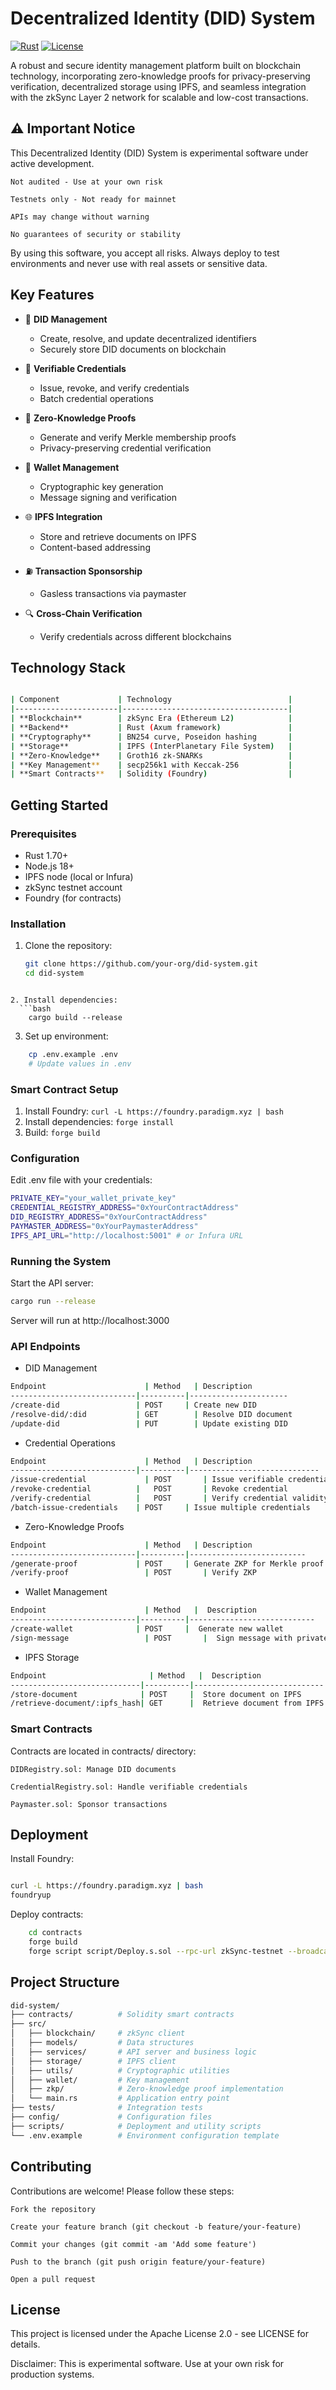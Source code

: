 # Decentralized Identity (DID) System

[![Rust](https://img.shields.io/badge/Rust-1.70%2B-informational)](https://www.rust-lang.org/)
[![License](https://img.shields.io/badge/License-Apache%202.0-blue.svg)](https://opensource.org/licenses/Apache-2.0)

A robust and secure identity management platform built on blockchain technology, incorporating zero-knowledge proofs for privacy-preserving verification, decentralized storage using IPFS, and seamless integration with the zkSync Layer 2 network for scalable and low-cost transactions.

##  ⚠️ Important Notice
This Decentralized Identity (DID) System is experimental software under active development.

    Not audited - Use at your own risk

    Testnets only - Not ready for mainnet

    APIs may change without warning

    No guarantees of security or stability

By using this software, you accept all risks. Always deploy to test environments and never use with real assets or sensitive data.


## Key Features

- 🪪 **DID Management**
  - Create, resolve, and update decentralized identifiers
  - Securely store DID documents on blockchain

- 🔐 **Verifiable Credentials**
  - Issue, revoke, and verify credentials
  - Batch credential operations

- 🔮 **Zero-Knowledge Proofs**
  - Generate and verify Merkle membership proofs
  - Privacy-preserving credential verification

- 💼 **Wallet Management**
  - Cryptographic key generation
  - Message signing and verification

- 🌐 **IPFS Integration**
  - Store and retrieve documents on IPFS
  - Content-based addressing

- ⛽ **Transaction Sponsorship**
  - Gasless transactions via paymaster

- 🔍 **Cross-Chain Verification**
  - Verify credentials across different blockchains

## Technology Stack
```bash

| Component             | Technology                          |
|-----------------------|-------------------------------------|
| **Blockchain**        | zkSync Era (Ethereum L2)            |
| **Backend**           | Rust (Axum framework)               |
| **Cryptography**      | BN254 curve, Poseidon hashing       |
| **Storage**           | IPFS (InterPlanetary File System)   |
| **Zero-Knowledge**    | Groth16 zk-SNARKs                   |
| **Key Management**    | secp256k1 with Keccak-256           |
| **Smart Contracts**   | Solidity (Foundry)                  |
```


## Getting Started

### Prerequisites

- Rust 1.70+
- Node.js 18+
- IPFS node (local or Infura)
- zkSync testnet account
- Foundry (for contracts)

### Installation

1. Clone the repository:
   ```bash
   git clone https://github.com/your-org/did-system.git
   cd did-system
```

2. Install dependencies:
  ```bash
    cargo build --release
```

3. Set up environment:
```bash
    cp .env.example .env
    # Update values in .env
```

### Smart Contract Setup
1. Install Foundry: `curl -L https://foundry.paradigm.xyz | bash`
2. Install dependencies: `forge install`
3. Build: `forge build`


### Configuration

Edit .env file with your credentials:
```bash
PRIVATE_KEY="your_wallet_private_key"
CREDENTIAL_REGISTRY_ADDRESS="0xYourContractAddress"
DID_REGISTRY_ADDRESS="0xYourContractAddress"
PAYMASTER_ADDRESS="0xYourPaymasterAddress"
IPFS_API_URL="http://localhost:5001" # or Infura URL
```

### Running the System

Start the API server:
```bash
cargo run --release
```
Server will run at http://localhost:3000


### API Endpoints

* DID Management
```bash
Endpoint	                  | Method   | Description
----------------------------|----------|----------------------
/create-did	                | POST	   | Create new DID
/resolve-did/:did           | GET	     | Resolve DID document
/update-did	                | PUT	     | Update existing DID
```

* Credential Operations
```bash
Endpoint	                  | Method	 | Description
----------------------------|----------|-----------------------------
/issue-credential	          | POST	   | Issue verifiable credential
/revoke-credential          |	POST	   | Revoke credential
/verify-credential          |	POST	   | Verify credential validity
/batch-issue-credentials    | POST     | Issue multiple credentials
```

* Zero-Knowledge Proofs
```bash
Endpoint	                  | Method	 | Description
----------------------------|----------|--------------------------
/generate-proof	            | POST	   | Generate ZKP for Merkle proof
/verify-proof	              | POST	   | Verify ZKP
```

* Wallet Management
```bash
Endpoint	                  | Method	 |  Description
----------------------------|----------|----------------------------
/create-wallet	            | POST	   |  Generate new wallet
/sign-message	              | POST	   |  Sign message with private key
```

* IPFS Storage
```bash
Endpoint	                   | Method	  |  Description
-----------------------------|----------|-----------------------------
/store-document	             | POST	    |  Store document on IPFS
/retrieve-document/:ipfs_hash| GET	    |  Retrieve document from IPFS
```

### Smart Contracts

Contracts are located in contracts/ directory:

    DIDRegistry.sol: Manage DID documents

    CredentialRegistry.sol: Handle verifiable credentials

    Paymaster.sol: Sponsor transactions

## Deployment

Install Foundry:
   ``` bash

curl -L https://foundry.paradigm.xyz | bash
foundryup
```
Deploy contracts:
```bash
    cd contracts
    forge build
    forge script script/Deploy.s.sol --rpc-url zkSync-testnet --broadcast
```

## Project Structure
```bash
did-system/
├── contracts/          # Solidity smart contracts
├── src/
│   ├── blockchain/     # zkSync client
│   ├── models/         # Data structures
│   ├── services/       # API server and business logic
│   ├── storage/        # IPFS client
│   ├── utils/          # Cryptographic utilities
│   ├── wallet/         # Key management
│   ├── zkp/            # Zero-knowledge proof implementation
│   └── main.rs         # Application entry point
├── tests/              # Integration tests
├── config/             # Configuration files
├── scripts/            # Deployment and utility scripts
└── .env.example        # Environment configuration template
```

## Contributing

Contributions are welcome! Please follow these steps:

    Fork the repository

    Create your feature branch (git checkout -b feature/your-feature)

    Commit your changes (git commit -am 'Add some feature')

    Push to the branch (git push origin feature/your-feature)

    Open a pull request

## License

This project is licensed under the Apache License 2.0 - see LICENSE for details.

Disclaimer: This is experimental software. Use at your own risk for production systems.